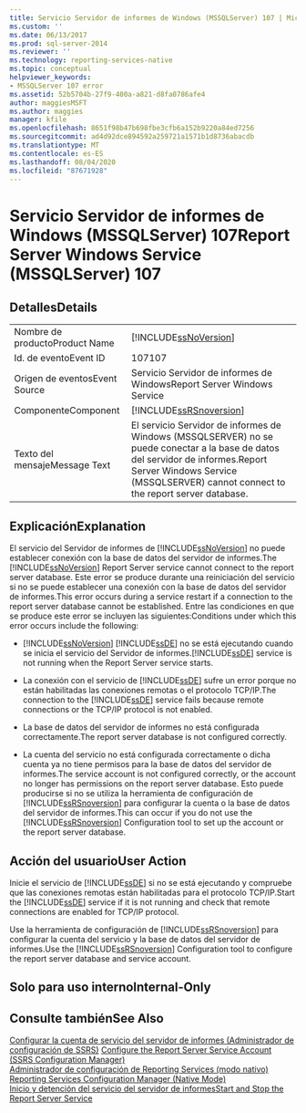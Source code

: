 ```yaml
---
title: Servicio Servidor de informes de Windows (MSSQLServer) 107 | Microsoft Docs
ms.custom: ''
ms.date: 06/13/2017
ms.prod: sql-server-2014
ms.reviewer: ''
ms.technology: reporting-services-native
ms.topic: conceptual
helpviewer_keywords:
- MSSQLServer 107 error
ms.assetid: 52b5704b-27f9-400a-a821-d8fa0786afe4
author: maggiesMSFT
ms.author: maggies
manager: kfile
ms.openlocfilehash: 8651f98b47b698fbe3cfb6a152b9220a84ed7256
ms.sourcegitcommit: ad4d92dce894592a259721a1571b1d8736abacdb
ms.translationtype: MT
ms.contentlocale: es-ES
ms.lasthandoff: 08/04/2020
ms.locfileid: "87671928"
---
```

# <a name="report-server-windows-service-mssqlserver-107"></a><span data-ttu-id="af187-102">Servicio Servidor de informes de Windows (MSSQLServer) 107</span><span class="sxs-lookup"><span data-stu-id="af187-102">Report Server Windows Service (MSSQLServer) 107</span></span>
    
## <a name="details"></a><span data-ttu-id="af187-103">Detalles</span><span class="sxs-lookup"><span data-stu-id="af187-103">Details</span></span>  
  
|||  
|-|-|  
|<span data-ttu-id="af187-104">Nombre de producto</span><span class="sxs-lookup"><span data-stu-id="af187-104">Product Name</span></span>|[!INCLUDE[ssNoVersion](../../includes/ssnoversion-md.md)]|  
|<span data-ttu-id="af187-105">Id. de evento</span><span class="sxs-lookup"><span data-stu-id="af187-105">Event ID</span></span>|<span data-ttu-id="af187-106">107</span><span class="sxs-lookup"><span data-stu-id="af187-106">107</span></span>|  
|<span data-ttu-id="af187-107">Origen de eventos</span><span class="sxs-lookup"><span data-stu-id="af187-107">Event Source</span></span>|<span data-ttu-id="af187-108">Servicio Servidor de informes de Windows</span><span class="sxs-lookup"><span data-stu-id="af187-108">Report Server Windows Service</span></span>|  
|<span data-ttu-id="af187-109">Componente</span><span class="sxs-lookup"><span data-stu-id="af187-109">Component</span></span>|[!INCLUDE[ssRSnoversion](../../includes/ssrsnoversion-md.md)]|  
|<span data-ttu-id="af187-110">Texto del mensaje</span><span class="sxs-lookup"><span data-stu-id="af187-110">Message Text</span></span>|<span data-ttu-id="af187-111">El servicio Servidor de informes de Windows (MSSQLSERVER) no se puede conectar a la base de datos del servidor de informes.</span><span class="sxs-lookup"><span data-stu-id="af187-111">Report Server Windows Service (MSSQLSERVER) cannot connect to the report server database.</span></span>|  
  
## <a name="explanation"></a><span data-ttu-id="af187-112">Explicación</span><span class="sxs-lookup"><span data-stu-id="af187-112">Explanation</span></span>  
 <span data-ttu-id="af187-113">El servicio del Servidor de informes de [!INCLUDE[ssNoVersion](../../includes/ssnoversion-md.md)] no puede establecer conexión con la base de datos del servidor de informes.</span><span class="sxs-lookup"><span data-stu-id="af187-113">The [!INCLUDE[ssNoVersion](../../includes/ssnoversion-md.md)] Report Server service cannot connect to the report server database.</span></span> <span data-ttu-id="af187-114">Este error se produce durante una reiniciación del servicio si no se puede establecer una conexión con la base de datos del servidor de informes.</span><span class="sxs-lookup"><span data-stu-id="af187-114">This error occurs during a service restart if a connection to the report server database cannot be established.</span></span> <span data-ttu-id="af187-115">Entre las condiciones en que se produce este error se incluyen las siguientes:</span><span class="sxs-lookup"><span data-stu-id="af187-115">Conditions under which this error occurs include the following:</span></span>  
  
-   [!INCLUDE[ssNoVersion](../../includes/ssnoversion-md.md)] <span data-ttu-id="af187-116">[!INCLUDE[ssDE](../../includes/ssde-md.md)] no se está ejecutando cuando se inicia el servicio del Servidor de informes.</span><span class="sxs-lookup"><span data-stu-id="af187-116">[!INCLUDE[ssDE](../../includes/ssde-md.md)] service is not running when the Report Server service starts.</span></span>  
  
-   <span data-ttu-id="af187-117">La conexión con el servicio de [!INCLUDE[ssDE](../../includes/ssde-md.md)] sufre un error porque no están habilitadas las conexiones remotas o el protocolo TCP/IP.</span><span class="sxs-lookup"><span data-stu-id="af187-117">The connection to the [!INCLUDE[ssDE](../../includes/ssde-md.md)] service fails because remote connections or the TCP/IP protocol is not enabled.</span></span>  
  
-   <span data-ttu-id="af187-118">La base de datos del servidor de informes no está configurada correctamente.</span><span class="sxs-lookup"><span data-stu-id="af187-118">The report server database is not configured correctly.</span></span>  
  
-   <span data-ttu-id="af187-119">La cuenta del servicio no está configurada correctamente o dicha cuenta ya no tiene permisos para la base de datos del servidor de informes.</span><span class="sxs-lookup"><span data-stu-id="af187-119">The service account is not configured correctly, or the account no longer has permissions on the report server database.</span></span> <span data-ttu-id="af187-120">Esto puede producirse si no se utiliza la herramienta de configuración de [!INCLUDE[ssRSnoversion](../../includes/ssrsnoversion-md.md)] para configurar la cuenta o la base de datos del servidor de informes.</span><span class="sxs-lookup"><span data-stu-id="af187-120">This can occur if you do not use the [!INCLUDE[ssRSnoversion](../../includes/ssrsnoversion-md.md)] Configuration tool to set up the account or the report server database.</span></span>  
  
## <a name="user-action"></a><span data-ttu-id="af187-121">Acción del usuario</span><span class="sxs-lookup"><span data-stu-id="af187-121">User Action</span></span>  
 <span data-ttu-id="af187-122">Inicie el servicio de [!INCLUDE[ssDE](../../includes/ssde-md.md)] si no se está ejecutando y compruebe que las conexiones remotas están habilitadas para el protocolo TCP/IP.</span><span class="sxs-lookup"><span data-stu-id="af187-122">Start the [!INCLUDE[ssDE](../../includes/ssde-md.md)] service if it is not running and check that remote connections are enabled for TCP/IP protocol.</span></span>  
  
 <span data-ttu-id="af187-123">Use la herramienta de configuración de [!INCLUDE[ssRSnoversion](../../includes/ssrsnoversion-md.md)] para configurar la cuenta del servicio y la base de datos del servidor de informes.</span><span class="sxs-lookup"><span data-stu-id="af187-123">Use the [!INCLUDE[ssRSnoversion](../../includes/ssrsnoversion-md.md)] Configuration tool to configure the report server database and service account.</span></span>  
  
## <a name="internal-only"></a><span data-ttu-id="af187-124">Solo para uso interno</span><span class="sxs-lookup"><span data-stu-id="af187-124">Internal-Only</span></span>  
  
## <a name="see-also"></a><span data-ttu-id="af187-125">Consulte también</span><span class="sxs-lookup"><span data-stu-id="af187-125">See Also</span></span>  
 <span data-ttu-id="af187-126">[Configurar la cuenta de servicio del servidor de informes &#40;Administrador de configuración de SSRS&#41;](../install-windows/configure-the-report-server-service-account-ssrs-configuration-manager.md) </span><span class="sxs-lookup"><span data-stu-id="af187-126">[Configure the Report Server Service Account &#40;SSRS Configuration Manager&#41;](../install-windows/configure-the-report-server-service-account-ssrs-configuration-manager.md) </span></span>  
 <span data-ttu-id="af187-127">[Administrador de configuración de Reporting Services &#40;modo nativo&#41;](../../sql-server/install/reporting-services-configuration-manager-native-mode.md) </span><span class="sxs-lookup"><span data-stu-id="af187-127">[Reporting Services Configuration Manager &#40;Native Mode&#41;](../../sql-server/install/reporting-services-configuration-manager-native-mode.md) </span></span>  
 [<span data-ttu-id="af187-128">Inicio y detención del servicio del servidor de informes</span><span class="sxs-lookup"><span data-stu-id="af187-128">Start and Stop the Report Server Service</span></span>](../report-server/start-and-stop-the-report-server-service.md)  
  
  
